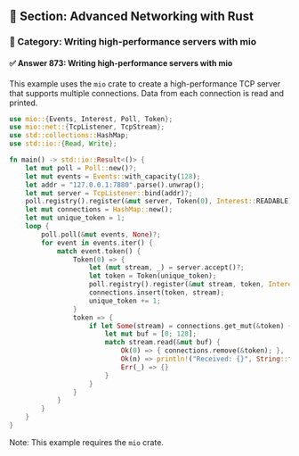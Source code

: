 ## 📘 Section: Advanced Networking with Rust
### 🔹 Category: Writing high-performance servers with mio
#### ✅ Answer 873: Writing high-performance servers with mio

This example uses the `mio` crate to create a high-performance TCP server that supports multiple connections. Data from each connection is read and printed.

```rust
use mio::{Events, Interest, Poll, Token};
use mio::net::{TcpListener, TcpStream};
use std::collections::HashMap;
use std::io::{Read, Write};

fn main() -> std::io::Result<()> {
    let mut poll = Poll::new()?;
    let mut events = Events::with_capacity(128);
    let addr = "127.0.0.1:7880".parse().unwrap();
    let mut server = TcpListener::bind(addr)?;
    poll.registry().register(&mut server, Token(0), Interest::READABLE)?;
    let mut connections = HashMap::new();
    let mut unique_token = 1;
    loop {
        poll.poll(&mut events, None)?;
        for event in events.iter() {
            match event.token() {
                Token(0) => {
                    let (mut stream, _) = server.accept()?;
                    let token = Token(unique_token);
                    poll.registry().register(&mut stream, token, Interest::READABLE)?;
                    connections.insert(token, stream);
                    unique_token += 1;
                }
                token => {
                    if let Some(stream) = connections.get_mut(&token) {
                        let mut buf = [0; 128];
                        match stream.read(&mut buf) {
                            Ok(0) => { connections.remove(&token); },
                            Ok(n) => println!("Received: {}", String::from_utf8_lossy(&buf[..n])),
                            Err(_) => {}
                        }
                    }
                }
            }
        }
    }
}
```
Note: This example requires the `mio` crate.
